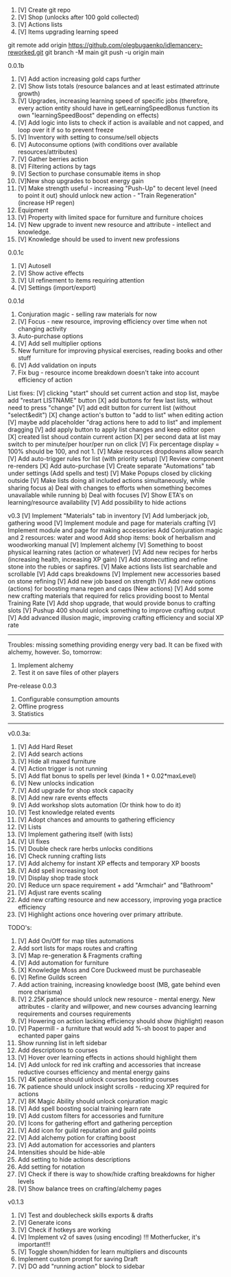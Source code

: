 1. [V] Create git repo
2. [V] Shop (unlocks after 100 gold collected)
3. [V] Actions lists
4. [V] Items upgrading learning speed

git remote add origin https://github.com/olegbugaenko/idlemancery-reworked.git
git branch -M main
git push -u origin main

0.0.1b

1. [V] Add action increasing gold caps further
2. [V] Show lists totals (resource balances and at least estimated attrinute growth)
3. [V] Upgrades, increasing learning speed of specific jobs (therefore, every action entity should have in getLearningSpeedBonus function its own "learningSpeedBoost" depending on effects)
4. [V] Add logic into lists to check if action is available and not capped, and loop over it if so to prevent freeze
5. [V] Inventory with setting to consume/sell objects
6. [V] Autoconsume options (with conditions over available resources/attributes)
7. [V] Gather berries action
8. [V] Filtering actions by tags
9. [V] Section to purchase consumable items in shop
10. [V]New shop upgrades to boost energy gain
11. [V] Make strength useful - increasing "Push-Up" to decent level (need to point it out) should unlock new action - "Train Regeneration" (increase HP regen)
12. Equipment
13. [V] Property with limited space for furniture and furniture choices
14. [V] New upgrade to invent new resource and attribute - intellect and knowledge.
15. [V] Knowledge should be used to invent new professions

0.0.1c
1. [V] Autosell
2. [V] Show active effects
3. [V] UI refinement to items requiring attention
4. [V] Settings (import/export)

0.0.1d
1. Conjuration magic - selling raw materials for now
2. [V] Focus - new resource, improving efficiency over time when not changing activity
3. Auto-purchase options
4. [V] Add sell multiplier options
5. New furniture for improving physical exercises, reading books and other stuff
6. [V] Add validation on inputs
7. Fix bug - resource income breakdown doesn't take into account efficiency of action


List fixes:
[V] clicking "start" should set current action and stop list, maybe add "restart LISTNAME" button
[X] add buttons for few last lists, without need to press "change"
[V] add edit button for current list (without "select&edit")
[X] change action's button to "add to list" when editing action
[V] maybe add placeholder "drag actions here to add to list" and implement dragging
[V] add apply button to apply list changes and keep editor open
[X] created list shoud contain current action
[X] per second data at list may switch to per minute/per hour/per run on click
[V] Fix percentage display = 100% should be 100, and not 1.
[V] Make resources dropdowns allow search
[V] Add auto-trigger rules for list (with priority setup)
[V] Review component re-renders
[X] Add auto-purchase
[V] Create separate "Automations" tab under settings (Add spells and test)
[V] Make Popups closed by clicking outside
[V] Make lists doing all included actions simultaneously, while sharing focus
a) Deal with changes to efforts when something becomes unavailable while running
b) Deal with focuses
[V] Show ETA's on learning/resource availability
[V] Add possibility to hide actions

v0.3
[V] Implement "Materials" tab in inventory
[V] Add lumberjack job, gathering wood
[V] Implement module and page for materials crafting
[V] Implement module and page for making accessories
Add Conjuration magic and 2 resources: water and wood
Add shop items: book of herbalism and woodworking manual
[V] Implement alchemy
[V] Something to boost physical learning rates (action or whatever)
[V] Add new recipes for herbs (increasing health, increasing XP gain)
[V] Add stonecutting and refine stone into the rubies or sapfires. 
[V] Make actions lists list searchable and scrollable
[V] Add caps breakdowns
[V] Implement new accessories based on stone refining
[V] Add new job based on strength
[V] Add new options (actions) for boosting mana regen and caps (New actions)
[V] Add some new crafting materials that required for relics providing boost to Mental Training Rate
[V] Add shop upgrade, that would provide bonus to crafting slots
[V] Pushup 400 should unlock something to improve crafting output
[V] Add advanced illusion magic, improving crafting efficiency and social XP rate

---
Troubles: missing something providing energy very bad. It can be fixed with alchemy, however.
So, tomorrow:
1. Implement alchemy
2. Test it on save files of other players

Pre-release 0.0.3
1. Configurable consumption amounts
2. Offline progress
3. Statistics

----
v0.0.3a:
1. [V] Add Hard Reset
2. [V] Add search actions 
3. [V] Hide all maxed furniture
4. [V] Action trigger is not running
5. [V] Add flat bonus to spells per level (kinda 1 + 0.02*maxLevel)
6. [V] New unlocks indication
7. [V] Add upgrade for shop stock capacity
8. [V] Add new rare events effects
9. [V] Add workshop slots automation (Or think how to do it)
10. [V] Test knowledge related events
11. [V] Adopt chances and amounts to gathering efficiency
12. [V] Lists
13. [V] Implement gathering itself (with lists)
14. [V] UI fixes
15. [V] Double check rare herbs unlocks conditions
16. [V] Check running crafting lists
17. [V] Add alchemy for instant XP effects and temporary XP boosts
18. [V] Add spell increasing loot
19. [V] Display shop trade stock
20. [V] Reduce urn space requirement + add "Armchair" and "Bathroom"
21. [V] Adjust rare events scaling 
22. Add new crafting resource and new accessory, improving yoga practice efficiency
23. [V] Highlight actions once hovering over primary attribute.

TODO's:
1. [V] Add On/Off for map tiles automations
2. Add sort lists for maps routes and crafting
3. [V] Map re-generation & Fragments crafting
4. [V] Add automation for furniture
5. [X] Knowledge Moss and Core Duckweed must be purchaseable
6. [V] Refine Guilds screen
7. Add action training, increasing knowledge boost (MB, gate behind even more charisma)
8. [V] 2.25K patience should unlock new resource - mental energy. New attributes - clarity and willpower, and new courses advancing learning requirements and courses requirements
9. [V] Howering on action lacking efficiency should show (highlight) reason
10. [V] Papermill - a furniture that would add %-sh boost to paper and echanted paper gains
11. Show running list in left sidebar
12. Add descriptions to courses
13. [V] Hover over learning effects in actions should highlight them
14. [V] Add unlock for red ink crafting and accessories that increase reductive courses efficiency and mental energy gains 
15. [V] 4K patience should unlock courses boosting courses
16. 7K patience should unlock insight scrolls - reducing XP required for actions
17. [V] 8K Magic Ability should unlock conjuration magic
18. [V] Add spell boosting social training learn rate
19. [V] Add custom filters for accessories and furniture
20. [V] Icons for gathering effort and gathering perception
21. [V] Add icon for guild reputation and guild points
22. [V] Add alchemy potion for crafting boost
23. [V] Add automation for accessories and planters
24. Intensities should be hide-able
25. Add setting to hide actions descriptions
26. Add setting for notation
27. [V] Check if there is way to show/hide crafting breakdowns for higher levels
28. [V] Show balance trees on crafting/alchemy pages


v0.1.3
1. [V] Test and doublecheck skills exports & drafts
2. [V] Generate icons
3. [V] Check if hotkeys are working
4. [V] Implement v2 of saves (using encoding) !!! Motherfucker, it's important!!!
5. [V] Toggle shown/hidden for learn multipliers and discounts
6. Implement custom prompt for saving Draft
7. [V] DO add "running action" block to sidebar